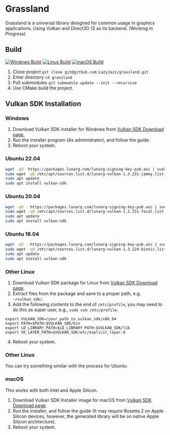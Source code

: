 # Grassland

Grassland is a universal library designed for
common usage in graphics applications.
Using Vulkan and Direct3D 12 as its backend. (Working in Progress)

## Build

[![Windows Build](https://github.com/LazyJazz/grassland/actions/workflows/windows-build.yml/badge.svg)](https://github.com/LazyJazz/grassland/actions/workflows/windows-build.yml)
[![Linux Build](https://github.com/LazyJazz/grassland/actions/workflows/linux-build.yml/badge.svg)](https://github.com/LazyJazz/grassland/actions/workflows/linux-build.yml)
[![macOS Build](https://github.com/LazyJazz/grassland/actions/workflows/macos-build.yml/badge.svg)](https://github.com/LazyJazz/grassland/actions/workflows/macos-build.yml)

1. Clone project `git clone git@github.com:LazyJazz/grassland.git`
2. Enter directory `cd grassland`
3. Pull submodules `git submodule update --init --recursive`
4. Use CMake build the project.

## Vulkan SDK Installation

### Windows

1. Download Vulkan SDK installer for Windows from [Vulkan SDK Download page](https://vulkan.lunarg.com/sdk/home),
2. Run the installer program (As administrator), and follow the guide.
3. Reboot your system.

### Ubuntu 22.04

```bash
wget -qO- https://packages.lunarg.com/lunarg-signing-key-pub.asc | sudo tee /etc/apt/trusted.gpg.d/lunarg.asc
sudo wget -qO /etc/apt/sources.list.d/lunarg-vulkan-1.3.231-jammy.list https://packages.lunarg.com/vulkan/1.3.231/lunarg-vulkan-1.3.231-jammy.list
sudo apt update
sudo apt install vulkan-sdk
```

### Ubuntu 20.04

```bash
wget -qO - https://packages.lunarg.com/lunarg-signing-key-pub.asc | sudo apt-key add -
sudo wget -qO /etc/apt/sources.list.d/lunarg-vulkan-1.3.231-focal.list https://packages.lunarg.com/vulkan/1.3.231/lunarg-vulkan-1.3.231-focal.list
sudo apt update
sudo apt install vulkan-sdk
```

### Ubuntu 18.04

```bash
wget -qO - https://packages.lunarg.com/lunarg-signing-key-pub.asc | sudo apt-key add -
sudo wget -qO /etc/apt/sources.list.d/lunarg-vulkan-1.3.224-bionic.list https://packages.lunarg.com/vulkan/1.3.224/lunarg-vulkan-1.3.224-bionic.list
sudo apt update
sudo apt install vulkan-sdk
```

### Other Linux

1. Download Vulkan SDK package for Linux from [Vulkan SDK Download page](https://vulkan.lunarg.com/sdk/home).
2. Extract files from the package and save to a proper path, e.g. `~/vulkan_sdk/`.
3. Add the following contents to the end of `/etc/profile`, you may need to do this as super user, e.g., `sudo vim /etc/profile`.
```
export VULKAN_SDK=/your_path_to_vulkan_sdk/x86_64
export PATH=$PATH:$VULKAN_SDK/bin
export LD_LIBRARY_PATH=$LD_LIBRARY_PATH:$VULKAN_SDK/lib
export VK_LAYER_PATH=$VULKAN_SDK/etc/explicit_layer.d
```
4. Reboot your system.

### Other Linux

You can try something similar with the process for Ubuntu.

### macOS

This works with both Intel and Apple Silicon.

1. Download Vulkan SDK Installer image for macOS from [Vulkan SDK Download page](https://vulkan.lunarg.com/sdk/home).
2. Run the installer, and follow the guide (It may require Rosetta 2 on Apple Silicon devices, however, the generated library will be on native Apple Silicon architecture).
3. Reboot your system.
